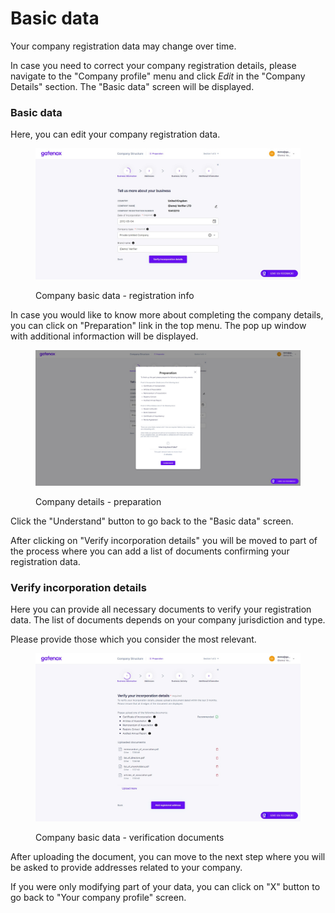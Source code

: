 # Basic data

Your company registration data may change over time.

In case you need to correct your company registration details, please navigate to the "Company profile" menu and click _Edit_ in the "Company Details" section. The "Basic data" screen will be displayed.



### Basic data

Here, you can edit your company registration data.

<figure><img src="../../../.gitbook/assets/basic_data.png" alt="Company basic data - registration info"><figcaption><p>Company basic data - registration info</p></figcaption></figure>

In case you would like to know more about completing the company details, you can click on "Preparation" link in the top menu. The pop up window with additional informaction will be displayed.

<figure><img src="../../../.gitbook/assets/preparation (1).png" alt="Company details - preparation"><figcaption><p>Company details - preparation</p></figcaption></figure>

Click the "Understand" button to go back to the "Basic data" screen.

After clicking on "Verify incorporation details" you will be moved to part of the process where you can add a list of documents confirming your registration data.

### Verify incorporation details

Here you can provide all necessary documents to verify your registration data. The list of documents depends on your company jurisdiction and type.

Please provide those which you consider the most relevant.

<figure><img src="../../../.gitbook/assets/proof_of_incorp.png" alt="Company basic data - verification documents"><figcaption><p>Company basic data - verification documents</p></figcaption></figure>

After uploading the document, you can move to the next step where you will be asked to provide addresses related to your company.

If you were only modifying part of your data, you can click on "X" button to go back to "Your company profile" screen.
